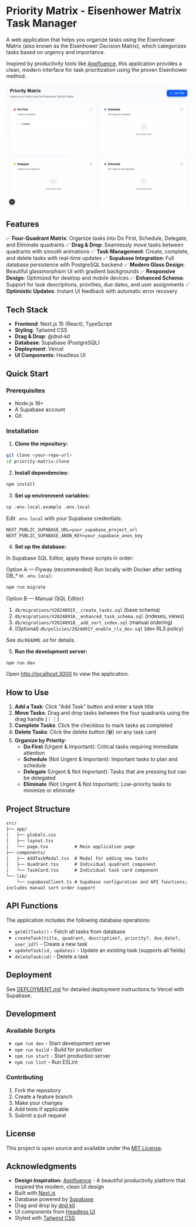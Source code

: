 # Priority Matrix - Eisenhower Matrix Task Manager

A web application that helps you organize tasks using the Eisenhower Matrix (also known as the Eisenhower Decision Matrix), which categorizes tasks based on urgency and importance.

Inspired by productivity tools like [Appfluence](https://appfluence.com/), this application provides a clean, modern interface for task prioritization using the proven Eisenhower method.

![Priority Matrix Screenshot](./docs/screenshot.png)

## Features

✅ **Four-Quadrant Matrix**: Organize tasks into Do First, Schedule, Delegate, and Eliminate quadrants
✅ **Drag & Drop**: Seamlessly move tasks between quadrants with smooth animations
✅ **Task Management**: Create, complete, and delete tasks with real-time updates
✅ **Supabase Integration**: Full database persistence with PostgreSQL backend
✅ **Modern Glass Design**: Beautiful glassmorphism UI with gradient backgrounds
✅ **Responsive Design**: Optimized for desktop and mobile devices
✅ **Enhanced Schema**: Support for task descriptions, priorities, due dates, and user assignments
✅ **Optimistic Updates**: Instant UI feedback with automatic error recovery

## Tech Stack

- **Frontend**: Next.js 15 (React), TypeScript
- **Styling**: Tailwind CSS
- **Drag & Drop**: @dnd-kit
- **Database**: Supabase (PostgreSQL)
- **Deployment**: Vercel
- **UI Components**: Headless UI

## Quick Start

### Prerequisites

- Node.js 18+
- A Supabase account
- Git

### Installation

1. **Clone the repository:**
```bash
git clone <your-repo-url>
cd priority-matrix-clone
```

2. **Install dependencies:**
```bash
npm install
```

3. **Set up environment variables:**
```bash
cp .env.local.example .env.local
```

Edit `.env.local` with your Supabase credentials:
```env
NEXT_PUBLIC_SUPABASE_URL=your_supabase_project_url
NEXT_PUBLIC_SUPABASE_ANON_KEY=your_supabase_anon_key
```

4. **Set up the database:**

In Supabase SQL Editor, apply these scripts in order:

Option A — Flyway (recommended)
Run locally with Docker after setting DB_* in `.env.local`:
```bash
npm run migrate
```

Option B — Manual (SQL Editor)
1) `db/migrations/V20240915__create_tasks.sql` (base schema)
2) `db/migrations/V20240916__enhanced_task_schema.sql` (indexes, views)
3) `db/migrations/V20240918__add_sort_index.sql` (manual ordering)
4) (Optional) `db/policies/20240917_enable_rls_dev.sql` (dev RLS policy)

See `db/README.md` for details.

5. **Run the development server:**
```bash
npm run dev
```

Open [http://localhost:3000](http://localhost:3000) to view the application.

## How to Use

1. **Add a Task**: Click "Add Task" button and enter a task title
2. **Move Tasks**: Drag and drop tasks between the four quadrants using the drag handle (⋮⋮)
3. **Complete Tasks**: Click the checkbox to mark tasks as completed
4. **Delete Tasks**: Click the delete button (🗑️) on any task card
5. **Organize by Priority**:
   - **Do First** (Urgent & Important): Critical tasks requiring immediate attention
   - **Schedule** (Not Urgent & Important): Important tasks to plan and schedule
   - **Delegate** (Urgent & Not Important): Tasks that are pressing but can be delegated
   - **Eliminate** (Not Urgent & Not Important): Low-priority tasks to minimize or eliminate

## Project Structure

```
src/
├── app/
│   ├── globals.css
│   ├── layout.tsx
│   └── page.tsx          # Main application page
├── components/
│   ├── AddTaskModal.tsx  # Modal for adding new tasks
│   ├── Quadrant.tsx      # Individual quadrant component
│   └── TaskCard.tsx      # Individual task card component
└── lib/
    └── supabaseClient.ts # Supabase configuration and API functions; includes manual sort order support
```

## API Functions

The application includes the following database operations:

- `getAllTasks()` - Fetch all tasks from database
- `createTask(title, quadrant, description?, priority?, due_date?, user_id?)` - Create a new task
- `updateTask(id, updates)` - Update an existing task (supports all fields)
- `deleteTask(id)` - Delete a task

## Deployment

See [DEPLOYMENT.md](./DEPLOYMENT.md) for detailed deployment instructions to Vercel with Supabase.

## Development

### Available Scripts

- `npm run dev` - Start development server
- `npm run build` - Build for production
- `npm run start` - Start production server
- `npm run lint` - Run ESLint

### Contributing

1. Fork the repository
2. Create a feature branch
3. Make your changes
4. Add tests if applicable
5. Submit a pull request

## License

This project is open source and available under the [MIT License](LICENSE).

## Acknowledgments

- **Design Inspiration**: [Appfluence](https://appfluence.com/) - A beautiful productivity platform that inspired the modern, clean UI design
- Built with [Next.js](https://nextjs.org/)
- Database powered by [Supabase](https://supabase.com/)
- Drag and drop by [dnd kit](https://dndkit.com/)
- UI components from [Headless UI](https://headlessui.com/)
- Styled with [Tailwind CSS](https://tailwindcss.com/)
